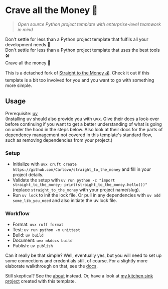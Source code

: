 # Crave all the Money 🤑

> _Open source Python project template with enterprise-level teamwork in mind_

Don't settle for less than a Python project template that fulfils all your development needs 🤝  
Don't settle for less than a Python project template that uses the best tools 🛠️  
Crave all the money 🤑

This is a detached fork of [Straight to the Money 💰](https://github.com/Carlovo/straight_to_the_money).
Check it out if this template is a bit too involved for you and you want to go with something more simple.

## Usage

Prerequisite: [uv](https://docs.astral.sh/uv/)  
(Installing uv should also provide you with uvx.
Give their docs a look-over before continuing if you want to get a better understanding of what is going on under the hood in the steps below.
Also look at their docs for the parts of dependency management not covered in this template's standard flow, such as removing dependencies from your project.)

### Setup

- Initialize with `uvx cruft create https://github.com/Carlovo/straight_to_the_money` and fill in your project details.
- Validate the setup with `uv run python -c "import straight_to_the_money; print(straight_to_the_money.hello())"` (replace `straight_to_the_money` with your project name/slug).
- Run `uv lock` to init the lock file.
Or pull in any dependencies with `uv add some_lib_you_need` and also initiate the uv.lock file.

### Workflow

- Format: `uvx ruff format`
- Test: `uv run python -m unittest`
- Build: `uv build`
- Document: `uvx mkdocs build`
- Publish: `uv publish`

Can it really be that simple?
Well, eventually yes, but you will need to set up some connections and credentials still, of course.
For a slightly more elaborate walkthrough on that, see the [docs](https://carlovo.github.io/straight_to_the_money/walkthrough/).

Still skeptical?
See the [about](https://carlovo.github.io/straight_to_the_money/about/) instead.
Or, have a look at [my kitchen sink project](https://github.com/Carlovo/straight_to_the_kitchen_sink) created with this template.
